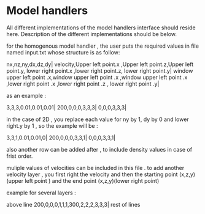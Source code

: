 # Model handlers

All different implementations of the model handlers interface should reside here. Description of the different
implementations should be below.

for the homogenous model handler , the user puts the required values in file named input.txt whose structure is as
follow:

nx,nz,ny,dx,dz,dy| velocity,Upper left point.x ,Upper left point.z,Upper left point.y, lower right point.x ,lower right
point.z, lower right point.y| window upper left point .x,window upper left point .x ,window upper left point .x ,lower
right point .x ,lower right point .z , lower right point .y|

as an example :

3,3,3,0.01,0.01,0.01| 200,0,0,0,3,3,3| 0,0,0,3,3,3|

in the case of 2D , you replace each value for ny by 1, dy by 0 and lower right.y by 1 , so the example will be :

3,3,1,0.01,0.01,0| 200,0,0,0,3,3,1| 0,0,0,3,3,1|

also another row can be added after , to include density values in case of frist order.

muliple values of velocities can be included in this file . to add another velocity layer , you first right the velocity
and then the starting point (x,z,y) (upper left point ) and the end point (x,z,y)(lower right point)

example for several layers :

above line 200,0,0,0,1,1,1,300,2,2,2,3,3,3| rest of lines

